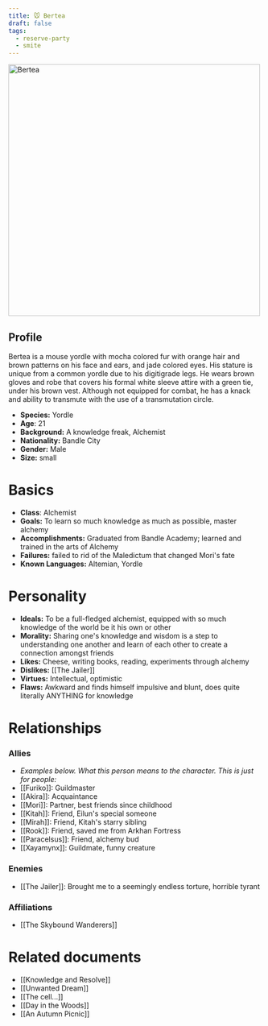 ```yaml
---
title: 🐭 Bertea
draft: false
tags:
  - reserve-party
  - smite
---
```

<img src="./images/bertea.webp" height="500" alt="Bertea">

## Profile
Bertea is a mouse yordle with mocha colored fur with orange hair and brown patterns on his face and ears, and jade colored eyes. His stature is unique from a common yordle due to his digitigrade legs. He wears brown gloves and robe that covers his formal white sleeve attire with a green tie, under his brown vest. Although not equipped for combat, he has a knack and ability to transmute with the use of a transmutation circle.

- **Species:** Yordle
- **Age**: 21
- **Background:** A knowledge freak, Alchemist
- **Nationality:** Bandle City
- **Gender:** Male
- **Size:** small
# Basics

- **Class**: Alchemist
- **Goals:** To learn so much knowledge as much as possible, master alchemy
- **Accomplishments:** Graduated from Bandle Academy; learned and trained in the arts of Alchemy
- **Failures:** failed to rid of the Maledictum that changed Mori's fate
- **Known Languages:** Altemian, Yordle
# Personality

- **Ideals:** To be a full-fledged alchemist, equipped with so much knowledge of the world be it his own or other
- **Morality:** Sharing one's knowledge and wisdom is a step to understanding one another and learn of each other to create a connection amongst friends
- **Likes:** Cheese, writing books, reading, experiments through alchemy
- **Dislikes:** [[The Jailer]]
- **Virtues:** Intellectual, optimistic
- **Flaws:** Awkward and finds himself impulsive and blunt, does quite literally ANYTHING for knowledge
# Relationships

### Allies
- *Examples below. What this person means to the character. This is just for people:*
- [[Furiko]]: Guildmaster
- [[Akira]]: Acquaintance
- [[Mori]]: Partner, best friends since childhood
- [[Kitah]]: Friend, Eilun's special someone
- [[Mirah]]: Friend, Kitah's starry sibling
- [[Rook]]: Friend, saved me from Arkhan Fortress
- [[Paracelsus]]: Friend, alchemy bud
- [[Xayamynx]]: Guildmate, funny creature
### Enemies
- [[The Jailer]]: Brought me to a seemingly endless torture, horrible tyrant
###  Affiliations
- [[The Skybound Wanderers]]

# Related documents

- [[Knowledge and Resolve]]
- [[Unwanted Dream]]
- [[The cell...]]
- [[Day in the Woods]]
- [[An Autumn Picnic]]
